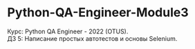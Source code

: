 # Python-QA-Engineer-Module3
Курс: Python QA Engineer - 2022 (OTUS).\
ДЗ 5: Написание простых автотестов и основы Selenium.